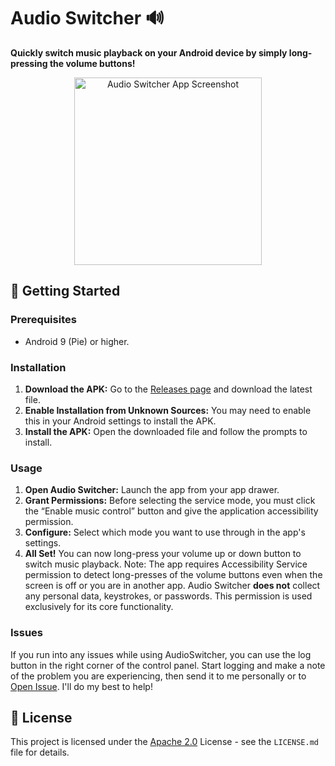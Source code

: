 # Audio Switcher 🔊

**Quickly switch music playback on your Android device by simply long-pressing the volume buttons!**

<p align="center">
  <img width="300" src="https://github.com/user-attachments/assets/9c8f812a-8678-4b5f-b4a9-bfd5a1dd868d" alt="Audio Switcher App Screenshot">
</p>

## 🚀 Getting Started

### Prerequisites

*   Android 9 (Pie) or higher.

### Installation

1.  **Download the APK:** Go to the [Releases page](https://github.com/Pavelgrr7/audio-switcher/releases) and download the latest file.
2.  **Enable Installation from Unknown Sources:** You may need to enable this in your Android settings to install the APK.
3.  **Install the APK:** Open the downloaded file and follow the prompts to install.

### Usage
1.  **Open Audio Switcher:** Launch the app from your app drawer.
2.  **Grant Permissions:** Before selecting the service mode, you must click the “Enable music control” button and give the application accessibility permission.
3.  **Configure:** Select which mode you want to use through in the app's settings.
4.  **All Set!** You can now long-press your volume up or down button to switch music playback.
Note: The app requires Accessibility Service permission to detect long-presses of the volume buttons even when the screen is off or you are in another app. Audio Switcher **does not** collect any personal data, keystrokes, or passwords. This permission is used exclusively for its core functionality.

### Issues
If you run into any issues while using AudioSwitcher, you can use the log button in the right corner of the control panel. 
Start logging and make a note of the problem you are experiencing, then send it to me personally or to [Open Issue](https://github.com/Pavelgrr7/audio-switcher/issues). I'll do my best to help!

## 📜 License

This project is licensed under the [Apache 2.0](LICENSE.md) License - see the `LICENSE.md` file for details.

